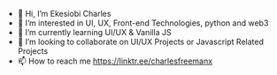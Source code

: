 - 👋 Hi, I’m Ekesiobi Charles
- 👀 I’m interested in UI, UX, Front-end Technologies, python and web3
- 🌱 I’m currently learning UI/UX & Vanilla JS
- 💞️ I’m looking to collaborate on UI/UX Projects or Javascript Related Projects
- 📫 How to reach me https://linktr.ee/charlesfreemanx

<!---
CharlesFreeman2016/CharlesFreeman2016 is a ✨ special ✨ repository because its `README.md` (this file) appears on your GitHub profile.
You can click the Preview link to take a look at your changes.
--->
